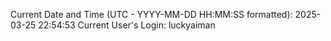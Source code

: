 Current Date and Time (UTC - YYYY-MM-DD HH:MM:SS formatted): 2025-03-25 22:54:53
Current User's Login: luckyaiman
